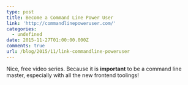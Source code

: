 ```yaml
---
type: post
title: Become a Command Line Power User
link: 'http://commandlinepoweruser.com/'
categories:
  - undefined
date: 2015-11-27T01:00:00.000Z
comments: true
url: /blog/2015/11/link-commandline-poweruser
---
```

Nice, free video series. Because it is **important** to be a command line master, especially with all the new frontend toolings!
